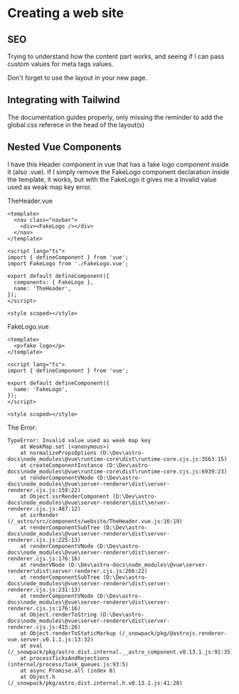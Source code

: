# Creating a web site

## SEO

Trying to understand how the content part works, and seeing if I can pass custom values for meta tags values.

Don't forget to use the layout in your new page.

## Integrating with Tailwind

The documentation guides properly, only missing the reminder to add the global.css referece in the head of the layout(s)

## Nested Vue Components

I have this Header component in vue that has a fake logo component inside it (also .vue).
If I simply remove the FakeLogo component declaration inside the template, it works, but with the FakeLogo it gives me a Invalid value used as weak map key error.

TheHeader.vue
```vue
<template>
  <nav class="navbar">
    <div><FakeLogo /></div>
  </nav>
</template>

<script lang="ts">
import { defineComponent } from 'vue';
import FakeLogo from './FakeLogo.vue';

export default defineComponent({
  components: { FakeLogo },
  name: 'TheHeader',
});
</script>

<style scoped></style>
```


FakeLogo.vue
```vue
<template>
  <p>fake logo</p>
</template>

<script lang="ts">
import { defineComponent } from 'vue';

export default defineComponent({
  name: 'FakeLogo',
});
</script>

<style scoped></style>
```

The Error:
```
TypeError: Invalid value used as weak map key
    at WeakMap.set (<anonymous>)
    at normalizePropsOptions (D:\Dev\astro-docs\node_modules\@vue\runtime-core\dist\runtime-core.cjs.js:3563:15)
    at createComponentInstance (D:\Dev\astro-docs\node_modules\@vue\runtime-core\dist\runtime-core.cjs.js:6939:23)
    at renderComponentVNode (D:\Dev\astro-docs\node_modules\@vue\server-renderer\dist\server-renderer.cjs.js:159:22)
    at Object.ssrRenderComponent (D:\Dev\astro-docs\node_modules\@vue\server-renderer\dist\server-renderer.cjs.js:487:12)
    at ssrRender (/_astro/src/components/website/TheHeader.vue.js:16:19)
    at renderComponentSubTree (D:\Dev\astro-docs\node_modules\@vue\server-renderer\dist\server-renderer.cjs.js:225:13)
    at renderComponentVNode (D:\Dev\astro-docs\node_modules\@vue\server-renderer\dist\server-renderer.cjs.js:176:16)
    at renderVNode (D:\Dev\astro-docs\node_modules\@vue\server-renderer\dist\server-renderer.cjs.js:266:22)
    at renderComponentSubTree (D:\Dev\astro-docs\node_modules\@vue\server-renderer\dist\server-renderer.cjs.js:231:13)
    at renderComponentVNode (D:\Dev\astro-docs\node_modules\@vue\server-renderer\dist\server-renderer.cjs.js:176:16)
    at Object.renderToString (D:\Dev\astro-docs\node_modules\@vue\server-renderer\dist\server-renderer.cjs.js:415:26)
    at Object.renderToStaticMarkup (/_snowpack/pkg/@astrojs.renderer-vue.server.v0.1.1.js:13:32)
    at eval (/_snowpack/pkg/astro.dist.internal.__astro_component.v0.13.1.js:91:35)
    at processTicksAndRejections (internal/process/task_queues.js:93:5)
    at async Promise.all (index 0)
    at Object.h (/_snowpack/pkg/astro.dist.internal.h.v0.13.1.js:41:20)
```
